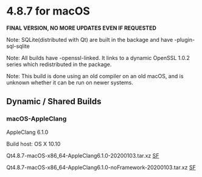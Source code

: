 # 4.8.7 for macOS

**FINAL VERSION, NO MORE UPDATES EVEN IF REQUESTED**

Note: SQLite(distributed with Qt) are built in the backage and have -plugin-sql-sqlite

Note: All builds have -openssl-linked. It links to a dynamic OpenSSL 1.0.2 series which redistributed in the package.

Note: This build is done using an old compiler on an old macOS, and is unknown whether it can be run on newer systems.

## Dynamic / Shared Builds

### macOS-AppleClang

AppleClang 6.1.0

Build host: OS X 10.10

Qt4.8.7-macOS-x86_64-AppleClang6.1.0-20200103.tar.xz [SF](https://sourceforge.net/projects/fsu0413-qtbuilds/files/Qt4.8/macOS-x86_64/Qt4.8.7-macOS-x86_64-AppleClang6.1.0-20200103.tar.xz)

Qt4.8.7-macOS-x86_64-AppleClang6.1.0-noFramework-20200103.tar.xz [SF](https://sourceforge.net/projects/fsu0413-qtbuilds/files/Qt4.8/macOS-x86_64/Qt4.8.7-macOS-x86_64-AppleClang6.1.0-noFramework-20200103.tar.xz)
